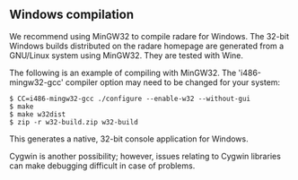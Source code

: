 ## Windows compilation

We recommend using MinGW32 to compile radare for Windows. The 32-bit Windows builds distributed on the radare homepage are generated from a GNU/Linux system using MinGW32. They are tested with Wine.

The following is an example of compiling with MinGW32. The 'i486-mingw32-gcc' compiler option may need to be changed for your system:

    $ CC=i486-mingw32-gcc ./configure --enable-w32 --without-gui
    $ make
    $ make w32dist
    $ zip -r w32-build.zip w32-build

This generates a native, 32-bit console application for Windows.

Cygwin is another possibility; however, issues relating to Cygwin libraries can make debugging difficult in case of problems.
